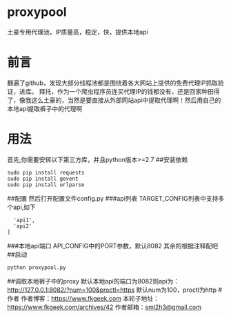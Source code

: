 # proxypool
土豪专用代理池，IP质量高，稳定，快，提供本地api
# 前言
翻遍了github，发现大部分线程池都是围绕着各大网站上提供的免费代理IP抓取验证，进库。
拜托，作为一个爬虫程序员连买代理IP的钱都没有，还是回家种田得了，像我这么土豪的，当然是要直接从外部网站api中提取代理啊！然后用自己的本地api提取裤子中的代理啊
# 用法
首先,你需要安转以下第三方库，并且python版本>=2.7
##安装依赖
```
sudo pip install requests
sudo pip install gevent
sudo pip install urlparse
```
##配置
然后打开配置文件config.py
###api列表
TARGET_CONFIG列表中支持多个api,如下
```[
  'api1',
  'api2'
]
```
###本地api端口
API_CONFIG中的PORT参数，默认8082
其余的根据注释配吧
##启动
```
python proxypool.py
```
##调取本地裤子中的proxy
默认本地api的端口为8082则api为：http://127.0.0.1:8082/?num=100&proctl=https
默认num为100，proctl为http
#作者
作者博客：https://www.fkgeek.com
本轮子地址：https://www.fkgeek.com/archives/42
作者邮箱：sml2h3@gmail.com
